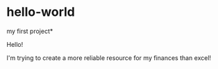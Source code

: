 # hello-world
my first project*


Hello!

I'm trying to create a more reliable resource for my finances than excel!
